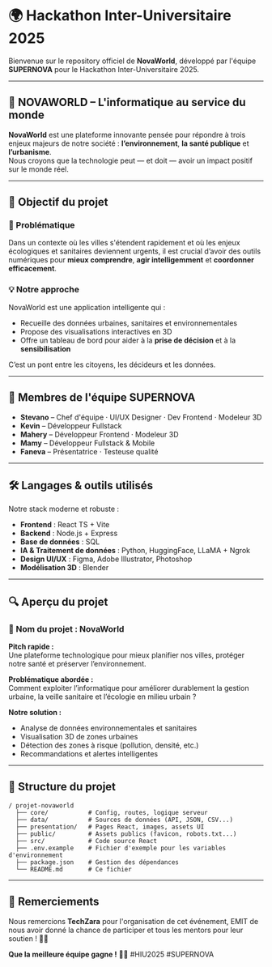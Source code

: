 # 🌍 Hackathon Inter-Universitaire 2025

Bienvenue sur le repository officiel de **NovaWorld**, développé par l'équipe **SUPERNOVA** pour le Hackathon Inter-Universitaire 2025.

---

## 🚀 NOVAWORLD – L'informatique au service du monde

**NovaWorld** est une plateforme innovante pensée pour répondre à trois enjeux majeurs de notre société : **l’environnement**, **la santé publique** et **l’urbanisme**.  
Nous croyons que la technologie peut — et doit — avoir un impact positif sur le monde réel.

---

## 🎯 Objectif du projet

### 🌱 Problématique

Dans un contexte où les villes s'étendent rapidement et où les enjeux écologiques et sanitaires deviennent urgents, il est crucial d’avoir des outils numériques pour **mieux comprendre**, **agir intelligemment** et **coordonner efficacement**.

### 💡 Notre approche

NovaWorld est une application intelligente qui :

-   Recueille des données urbaines, sanitaires et environnementales
-   Propose des visualisations interactives en 3D
-   Offre un tableau de bord pour aider à la **prise de décision** et à la **sensibilisation**

C’est un pont entre les citoyens, les décideurs et les données.

---

## 👥 Membres de l'équipe SUPERNOVA

-   **Stevano** – Chef d'équipe · UI/UX Designer · Dev Frontend · Modeleur 3D
-   **Kevin** – Développeur Fullstack
-   **Mahery** – Développeur Frontend · Modeleur 3D
-   **Mamy** – Développeur Fullstack & Mobile
-   **Faneva** – Présentatrice · Testeuse qualité

---

## 🛠️ Langages & outils utilisés

Notre stack moderne et robuste :

-   **Frontend** : React TS + Vite
-   **Backend** : Node.js + Express
-   **Base de données** : SQL
-   **IA & Traitement de données** : Python, HuggingFace, LLaMA + Ngrok
-   **Design UI/UX** : Figma, Adobe Illustrator, Photoshop
-   **Modélisation 3D** : Blender

---

## 🔍 Aperçu du projet

### 🌟 Nom du projet : **NovaWorld**

**Pitch rapide :**  
Une plateforme technologique pour mieux planifier nos villes, protéger notre santé et préserver l’environnement.

**Problématique abordée :**  
Comment exploiter l’informatique pour améliorer durablement la gestion urbaine, la veille sanitaire et l’écologie en milieu urbain ?

**Notre solution :**

-   Analyse de données environnementales et sanitaires
-   Visualisation 3D de zones urbaines
-   Détection des zones à risque (pollution, densité, etc.)
-   Recommandations et alertes intelligentes

---

## 📂 Structure du projet

```plaintext
/ projet-novaworld
  ├── core/           # Config, routes, logique serveur
  ├── data/           # Sources de données (API, JSON, CSV...)
  ├── presentation/   # Pages React, images, assets UI
  ├── public/         # Assets publics (favicon, robots.txt...)
  ├── src/            # Code source React
  ├── .env.example    # Fichier d'exemple pour les variables d'environnement
  ├── package.json    # Gestion des dépendances
  └── README.md       # Ce fichier
```

---

## 📢 Remerciements

Nous remercions **TechZara** pour l'organisation de cet événement, EMIT de nous avoir donné la chance de participer et tous les mentors pour leur soutien ! 🚀🔥

**Que la meilleure équipe gagne !** 🎯💡 #HIU2025 #SUPERNOVA
